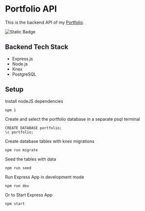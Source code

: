 # Portfolio API

This is the backend API of my [Portfolio](https://github.com/ctam62/portfolio).

![Static Badge](https://img.shields.io/badge/deployed-%2523FF9900.svg?style=flat&logo=amazon-aws&logoColor=white&label=AWS&color=FF9900)

## Backend Tech Stack

-   Express.js
-   Node.js
-   Knex
-   PostgreSQL

## Setup

Install nodeJS dependencies

```
npm i
```

Create and select the portfolio database in a separate psql terminal

```
CREATE DATABASE portfolio;
\c portfolio;
```

Create database tables with knex migrations

```
npm run migrate
```

Seed the tables with data

```
npm run seed
```

Run Express App in development mode

```
npm run dev
```

Or to Start Express App

```
npm start
```
